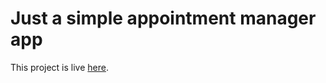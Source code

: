 # Just a simple appointment manager app

This project is live  [here](https://react-appointment-manager.iulian-ursu.com/).

